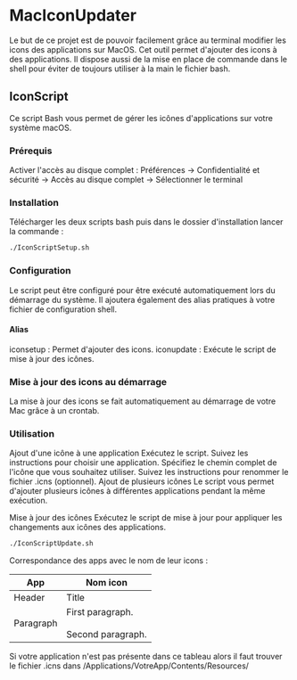 # MacIconUpdater

Le but de ce projet est de pouvoir facilement grâce au terminal modifier les icons des applications sur MacOS.
Cet outil permet d'ajouter des icons à des applications. Il dispose aussi de la mise en place de commande dans le shell pour éviter de toujours utiliser à la main le fichier bash.

## IconScript

Ce script Bash vous permet de gérer les icônes d'applications sur votre système macOS.

### Prérequis

Activer l'accès au disque complet :
Préférences -> Confidentialité et sécurité -> Accès au disque complet -> Sélectionner le terminal

### Installation

Télécharger les deux scripts bash puis dans le dossier d'installation lancer la commande : 

```bash
./IconScriptSetup.sh
```

### Configuration

Le script peut être configuré pour être exécuté automatiquement lors du démarrage du système. Il ajoutera également des alias pratiques à votre fichier de configuration shell.

#### Alias

iconsetup : Permet d'ajouter des icons.
iconupdate : Exécute le script de mise à jour des icônes.

### Mise à jour des icons au démarrage

La mise à jour des icons se fait automatiquement au démarrage de votre Mac grâce à un crontab.

### Utilisation

Ajout d'une icône à une application
Exécutez le script.
Suivez les instructions pour choisir une application.
Spécifiez le chemin complet de l'icône que vous souhaitez utiliser.
Suivez les instructions pour renommer le fichier .icns (optionnel).
Ajout de plusieurs icônes
Le script vous permet d'ajouter plusieurs icônes à différentes applications pendant la même exécution.

Mise à jour des icônes
Exécutez le script de mise à jour pour appliquer les changements aux icônes des applications.

```bash
./IconScriptUpdate.sh
```

Correspondance des apps avec le nom de leur icons : 

| App         |  Nom icon   |
| ----------- | ----------- |
| Header      | Title |
| Paragraph   | First paragraph. <br><br> Second paragraph. |

Si votre application n'est pas présente dans ce tableau alors il faut trouver le fichier .icns dans /Applications/VotreApp/Contents/Resources/